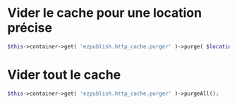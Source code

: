 Vider le cache pour une location précise
========================================

```php
$this->container->get( 'ezpublish.http_cache.purger' )->purge( $locationId );
```

Vider tout le cache
==================

```php
$this->container->get( 'ezpublish.http_cache.purger' )->purgeAll();
```
